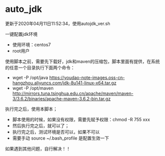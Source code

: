 

# auto_jdk


更新于2020年04月11日11:52:34，使用autojdk_ver.sh


一键配置jdk环境
- 使用环境：centos7
- root用户

使用脚本之前，需要先下载好，jdk和maven的压缩包，脚本里面有提供，在系统的任意一个目录执行下面两个命令：
- wget -P /opt/java https://youdao-note-images.oss-cn-hangzhou.aliyuncs.com/jdk-8u141-linux-x64.tar.gz
- wget -P /opt/maven http://mirrors.tuna.tsinghua.edu.cn/apache/maven/maven-3/3.6.2/binaries/apache-maven-3.6.2-bin.tar.gz

执行完之后，使用本脚本；
- 脚本使用的时候，如果没有权限，需要先赋予权限：chmod -R 755 xxx
- 然后执行完之后，就可以了；
- 执行完之后，测试环境是否可以，如果不可以
- 需要手动 source ~/.bash_profile 是配置生效一下



如果遇到其他问题，自行解决！！

